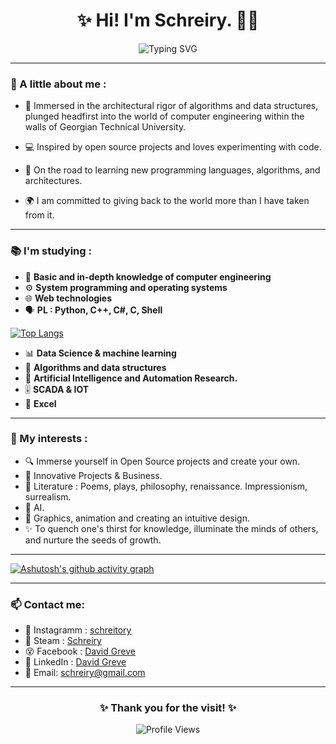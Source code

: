 <h1 align="center">✨ Hi! I'm Schreiry. 👋✨</h1>

<p align="center">
  <img src="https://readme-typing-svg.demolab.com?font=Fira+Code&size=22&duration=3000&pause=500&color=%2336BCF7&center=true&width=670&lines=They+say+Text+is+the+best+source+of+infomraton!?;All+Right,Enjoy+your+reading+and+Welcome!;Here,+a+little+and+modestly+about+me" alt="Typing SVG" />
</p>

---

### 🌟 A little about me :
- 🏫 Immersed in the architectural rigor of algorithms and data structures, plunged headfirst into the world of computer engineering within the walls of Georgian Technical University.

- 💻 Inspired by open source projects and loves experimenting with code.
- 🌱 On the road to learning new programming languages, algorithms, and architectures.
- 🌍 I am committed to giving back to the world more than I have taken from it.

---

### 📚 I'm studying :
- 📜 **Basic and in-depth knowledge of computer engineering**
- ⚙️ **System programming and operating systems**
- 🌐 **Web technologies**
- 🗣️ **PL : Python, C++, C#, C, Shell**
  
[![Top Langs](https://github-readme-stats.vercel.app/api/top-langs/?username=Schreiry)](https://github.com/anuraghazra/github-readme-stats)

- 📊 **Data Science & machine learning**
- 🧩 **Algorithms and data structures**
- 🤖 **Artificial Intelligence and Automation Research.**
- 🎚️ **SCADA & IOT**
- 📑 **Excel**

---

### 🎯 My interests :
- 🔍 Immerse yourself in Open Source projects and create your own.
- 🦄 Innovative Projects & Business.
- 📖 Literature : Poems, plays, philosophy, renaissance. Impressionism, surrealism.
- 👾 AI.
- 🎨 Graphics, animation and creating an intuitive design.
- ✨ To quench one's thirst for knowledge, illuminate the minds of others, and nurture the seeds of growth.
  
---

<p align="center">
  
[![Ashutosh's github activity graph](https://github-readme-activity-graph.vercel.app/graph?username=Schreiry&theme=github-compact)](https://github.com/ashutosh00710/github-readme-activity-graph)

</p>

---

### 📫 Contact me:
- 📸 Instagramm : [schreitory](https://www.instagram.com/schreitory/)
- 🚂 Steam : [Schreiry](https://steamcommunity.com/profiles/76561199262537312/)
- 😵 Facebook : [David Greve](https://www.facebook.com/Schreitory)
- 💼 LinkedIn : [David Greve](https://www.linkedin.com/in/schreiry/)
- 📧 Email: schreiry@gmail.com

---

<h3 align="center">✨ Thank you for the visit! ✨</h3>
<p align="center">
  <img src="https://komarev.com/ghpvc/?username=Schreiry&color=green" alt="Profile Views" />
</p>


